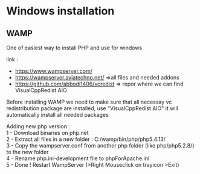 


# Windows installation

## WAMP

One of easiest way to install PHP and use for windows

link : 
 - https://www.wampserver.com/
 - https://wampserver.aviatechno.net/  =>all files and needed addons
 - https://github.com/abbodi1406/vcredist  => repor where we can find VisualCppRedist AIO

Before installing WAMP we need to make sure that all necessay vc redistribution package are installed, use "VisualCppRedist AIO" it will automatically install all needed packages 

Adding new php version :   
 1 - Download binaries on php.net  
 2 - Extract all files in a new folder : C:/wamp/bin/php/php5.4.13/  
 3 - Copy the wampserver.conf from another php folder (like php/php5.2.8/) to the new folder  
 4 - Rename php.ini-development file to phpForApache.ini  
 5 - Done ! Restart WampServer (>Right Mouseclick on trayicon >Exit)  

